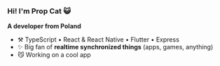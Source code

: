### Hi! I'm **Prop Cat** 😺
**A developer from Poland**

- ⚒️ TypeScript  •  React & React Native  •  Flutter  •  Express
- ✨ Big fan of **realtime synchronized things** (apps, games, anything)
- 😼 Working on a cool app
